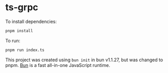# ts-grpc

To install dependencies:

```bash
pnpm install
```

To run:

```bash
pnpm run index.ts
```

This project was created using `bun init` in bun v1.1.27, but was changed to pnpm. [Bun](https://bun.sh) is a fast all-in-one JavaScript runtime.